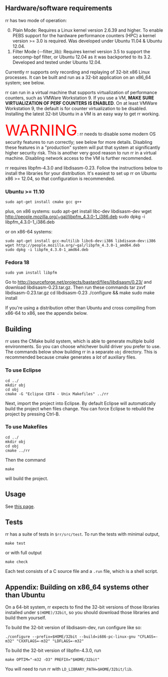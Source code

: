 ## Hardware/software requirements

rr has two mode of operation: 

0. Plain Mode: Requires a Linux kernel version 2.6.39 and higher.  To enable PEBS support for the hardware performance counters (HPC) a kernel version >= 3.0 is required. Was developed under Ubuntu 11.04 &
Ubuntu 12.04.
0. Filter Mode (--filter_lib): Requires kernel version 3.5 to support the seccomp-bpf filter, or Ubuntu 12.04 as it was backported to its 3.2. Developed and tested under Ubuntu 12.04.

Currently rr supports only recording and replaying of 32-bit x86 Linux processes.  It can be built and run as a 32-bit application on an x86_64 system; see below.

rr can run in a virtual machine that supports virtualization of performance counters, such as VMWare Workstation 9.  If you use a VM, **MAKE SURE VIRTUALIZATION OF PERF COUNTERS IS ENABLED**.  On at least
VMWare Workstation 9, the default is for counter virtualization to be disabled.  Installing the latest 32-bit Ubuntu in a VM is an easy way to get rr working.

<font color="red" size="70pt">WARNING</font>: rr needs to disable some modern OS security features to run correctly; see below for more details.  Disabling these features in a "production" system will put that system at significantly higher
security risk.  This is another very good reason to run rr in a virtual machine.  Disabling network access to the VM is further recommended.

rr requires libpfm-4.3.0 and libdisasm-0.23.  Follow the instructions below to install the libraries for your distribution.  It's easiest to set up rr on Ubuntu x86 >= 12.04, so that configuration is recommended.

### Ubuntu >= 11.10

    sudo apt-get install cmake gcc g++

plus, on x86 systems:
    sudo apt-get install libc-dev libdisasm-dev
    wget http://people.mozilla.org/~gal/libpfm_4.3.0-1_i386.deb
    sudo dpkg -i libpfm_4.3.0-1_i386.deb

or on x86-64 systems:

    sudo apt-get install gcc-multilib libc6-dev:i386 libdisasm-dev:i386
    wget http://people.mozilla.org/~gal/libpfm_4.3.0-1_amd64.deb
    sudo dpkg -i libpfm_4.3.0-1_amd64.deb

### Fedora 18

    sudo yum install libpfm

Go to http://sourceforge.net/projects/bastard/files/libdisasm/0.23/ and download libdisasm-0.23.tar.gz.  Then run these commands
    tar zxvf libdisasm-0.23.tar.gz
    cd libdisasm-0.23
    ./configure && make
    sudo make install

If you're using a distribution other than Ubuntu and cross compiling from x86-64 to x86, see the appendix below.

## Building

rr uses the CMake build system, which is able to generate multiple build environments.  So you can choose whichever build driver you prefer to use.  The commands below show building rr in a separate `obj` directory.  This is recommended because cmake generates a *lot* of auxiliary files.

### To use Eclipse

    cd ../
    mkdir obj
    cd obj
    cmake -G "Eclipse CDT4 - Unix Makefiles" ../rr

Next, import the project into Eclipse.  By default Eclipse will automatically build the project when files change.  You can force Eclipse to rebuild the project by pressing Ctrl-B.

### To use Makefiles

    cd ../
    mkdir obj
    cd obj
    cmake ../rr

Then the command

    make

will build the project.

## Usage

See [this page](Usage).

## Tests

rr has a suite of tests in `$rr/src/test`.  To run the tests with minimal output,

    make test

or with full output

    make check

Each test consists of a C source file and a `.run` file, which is a shell script.

## Appendix: Building on x86_64 systems other than Ubuntu

On a 64-bit system, rr expects to find the 32-bit versions of those libraries installed under `$(HOME)/32bit`, so you should download those libraries and build them yourself.

To build the 32-bit version of libdisasm-dev, run configure like so:

    ./configure --prefix=$HOME/32bit --build=i686-pc-linux-gnu "CFLAGS=-m32" "CXXFLAGS=-m32" "LDFLAGS=-m32"

To build the 32-bit version of libpfm-4.3.0, run

    make OPTIM="-m32 -O3" PREFIX="$HOME/32bit"

You will need to run rr with `LD_LIBRARY_PATH=$HOME/32bit/lib`.